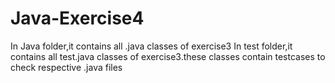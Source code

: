 # Java-Exercise4
In Java folder,it contains all .java classes of exercise3 In test folder,it contains all test.java classes of exercise3.these classes contain testcases to check respective .java files
